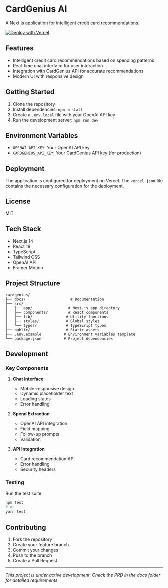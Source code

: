 # CardGenius AI

A Next.js application for intelligent credit card recommendations.

[![Deploy with Vercel](https://vercel.com/button)](https://vercel.com/new/clone?repository-url=https%3A%2F%2Fgithub.com%2Fmohsinfd%2FcardgeniusAI)

## Features

- Intelligent credit card recommendations based on spending patterns
- Real-time chat interface for user interaction
- Integration with CardGenius API for accurate recommendations
- Modern UI with responsive design

## Getting Started

1. Clone the repository
2. Install dependencies: `npm install`
3. Create a `.env.local` file with your OpenAI API key
4. Run the development server: `npm run dev`

## Environment Variables

- `OPENAI_API_KEY`: Your OpenAI API key
- `CARDGENIUS_API_KEY`: Your CardGenius API key (for production)

## Deployment

The application is configured for deployment on Vercel. The `vercel.json` file contains the necessary configuration for the deployment.

## License

MIT

## Tech Stack

- Next.js 14
- React 18
- TypeScript
- Tailwind CSS
- OpenAI API
- Framer Motion

## Project Structure

```
cardgenius/
├── docs/                    # Documentation
├── src/
│   ├── app/                # Next.js app directory
│   ├── components/         # React components
│   ├── lib/               # Utility functions
│   ├── styles/            # Global styles
│   └── types/             # TypeScript types
├── public/                # Static assets
├── .env.example          # Environment variables template
└── package.json          # Project dependencies
```

## Development

### Key Components

1. **Chat Interface**
   - Mobile-responsive design
   - Dynamic placeholder text
   - Loading states
   - Error handling

2. **Spend Extraction**
   - OpenAI API integration
   - Field mapping
   - Follow-up prompts
   - Validation

3. **API Integration**
   - Card recommendation API
   - Error handling
   - Security headers

### Testing

Run the test suite:
```bash
npm test
# or
yarn test
```

## Contributing

1. Fork the repository
2. Create your feature branch
3. Commit your changes
4. Push to the branch
5. Create a Pull Request

---

*This project is under active development. Check the PRD in the docs folder for detailed requirements.* 